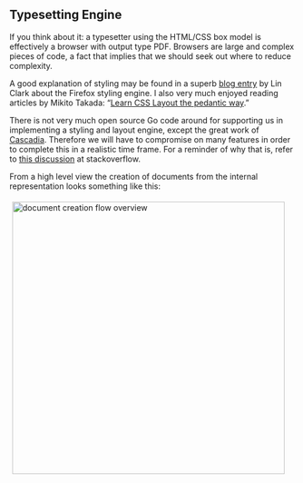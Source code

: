 
Typesetting Engine
--------------------------------------------------

If you think about it: a typesetter using the HTML/CSS box model is
effectively a browser with output type PDF.
Browsers are large and complex pieces of code, a fact that implies that
we should seek out where to reduce complexity.

A good explanation of styling may be found in a superb
[blog entry](https://hacks.mozilla.org/2017/08/inside-a-super-fast-css-engine-quantum-css-aka-stylo/)
by Lin Clark
about the Firefox styling engine.
I also very much enjoyed reading articles by 
 Mikito Takada:
“[Learn CSS Layout the pedantic way](https://www.printfriendly.com/p/g/cnVHBX).”
 
There is not very much open source Go code around for supporting us
in implementing a styling and layout engine, except the great work of
[Cascadia](https://godoc.org/github.com/andybalholm/cascadia).
Therefore we will have to compromise
on many features in order to complete this in a realistic time frame.
For a reminder of why that is, refer to
[this discussion](https://stackoverflow.com/questions/598841/how-to-get-started-building-a-web-browser)
at stackoverflow.

From a high level view the creation of documents from the internal
representation looks something like this:

<div style="width:480px;padding:5px;padding-bottom:10px">
<img alt="document creation flow overview" src="http://npillmayer.github.io/TySE-Blog/img/TySE-Concurrency-Overview.svg" width="480px">
</div>


